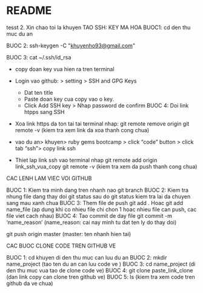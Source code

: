 # README
tesst 2.
Xin chao toi la khuyen
TAO SSH: KEY MA HOA 
BUOC1:  cd den thu muc du an 

BUOC 2: ssh-keygen -C "khuyenho93@gmail.com"

BUOC 3: cat ~/.ssh/id_rsa
- copy doan key vua hien ra tren terminal
- Login vao github: > setting > SSH and GPG Keys
  	+ Dat ten title
	+ Paste doan key cua copy vao o key.
	+ Click Add SSH key > Nhap password de confirm
BUOC 4: Doi link htpps sang SSH
- Xoa link https da ton tai tai terminal nhap:
 		git remote remove origin
		git remote -v (kiem tra xem link da xoa thanh cong chua)

- vao du an> khuyen> ruby gems bootcamp > click “code” button > click tab “ssh”> copy link ssh
- Thiet lap link ssh vao terminal nhap
		git remote add origin link_ssh_vua_copy
		git remote -v (kiem tra xem da push thanh cong chua)
		
CAC LENH LAM VIEC VOI GITHUB

BUOC 1: Kiem tra minh dang tren nhanh nao
git branch
BUOC 2: Kiem tra nhung file dang thay doi
git status
sau do git status kiem tra lai da chuyen sang mau xanh chua
BUOC 3: Them file de push
git add .
Hoac
git add name_file (ap dung khi co nhieu file chi chon 1 hoac nhieu file can push, cac file viet cach nhau)
BUOC 4: Tao commit de day file
git commit -m ‘name_reason’ (name_reason: cai nay minh tu dat ten ly do thay doi)

git push origin master (master: ten nhanh hien tai)

CAC BUOC CLONE CODE TREN GITHUB VE

BUOC 1: 	cd khuyen
di den thu muc can luu du an
BUOC 2: mkdir name_project (tao ten du an can luu code ve )
BUOC 3: cd name_project (di den thu muc vua tao de clone code ve)
BUOC 4: git clone paste_link_clone (dan link copy can clone tren github ve)
BUOC 5: ls (kiem tra xem code tren github da ve chua)